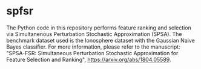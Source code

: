# spfsr
The Python code in this repository performs feature ranking and selection via Simultanenous Perturbation Stochastic Approximation (SPSA). The benchmark dataset used is the Ionosphere dataset with the Gaussian Naive Bayes classifier. For more information, please refer to the manuscript: "SPSA-FSR: Simultaneous Perturbation Stochastic Approximation for Feature Selection and Ranking", https://arxiv.org/abs/1804.05589.
